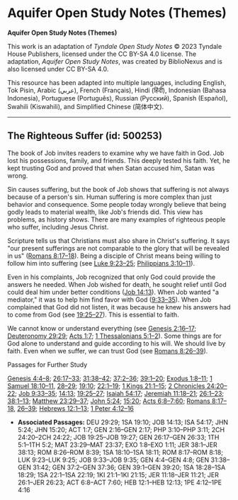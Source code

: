 # Aquifer Open Study Notes (Themes)

**Aquifer Open Study Notes (Themes)**

This work is an adaptation of *Tyndale Open Study Notes* © 2023 Tyndale House Publishers, licensed under the CC BY\-SA 4\.0 license. The adaptation, *Aquifer Open Study Notes*, was created by BiblioNexus and is also licensed under CC BY\-SA 4\.0\.

This resource has been adapted into multiple languages, including English, Tok Pisin, Arabic (عربي), French (Français), Hindi (हिंदी), Indonesian (Bahasa Indonesia), Portuguese (Português), Russian (Русский), Spanish (Español), Swahili (Kiswahili), and Simplified Chinese (简体中文).



--------------------------------

## The Righteous Suffer (id: 500253)

The book of Job invites readers to examine why we have faith in God. Job lost his possessions, family, and friends. This deeply tested his faith. Yet, he kept trusting God and proved that when Satan accused him, Satan was wrong.

Sin causes suffering, but the book of Job shows that suffering is not always because of a person's sin. Human suffering is more complex than just behavior and consequence. Some people today wrongly believe that being godly leads to material wealth, like Job's friends did. This view has problems, as history shows. There are many examples of righteous people who suffer, including Jesus Christ. 

Scripture tells us that Christians must also share in Christ's suffering. It says "our present sufferings are not comparable to the glory that will be revealed in us" ([Romans 8:17–18](https://ref.ly/Rom8:17-Rom8:18)). Being a disciple of Christ means being willing to follow him into suffering (see [Luke 9:23–25](https://ref.ly/Luke9:23-Luke9:25); [Philippians 3:10–11](https://ref.ly/Phil3:10-Phil3:11)).

Even in his complaints, Job recognized that only God could provide the answers he needed. When Job wished for death, he sought relief until God could deal him under better conditions ([Job 14:13](https://ref.ly/Job14:13)). When Job wanted "a mediator," it was to help him find favor with God ([9:33–35](https://ref.ly/Job9:33-Job9:35)). When Job complained that God did not listen, it was because he knew his answers had to come from God (see [19:25–27](https://ref.ly/Job19:25-Job19:27)). This is essential to faith.

We cannot know or understand everything (see [Genesis 2:16–17](https://ref.ly/Gen2:16-Gen2:17); [Deuteronomy 29:29](https://ref.ly/Deut29:29); [Acts 1:7](https://ref.ly/Acts1:7); [1 Thessalonians 5:1–2](https://ref.ly/1Thess5:1-1Thess5:2)). Some things are for God alone to understand and guide according to his will. We should live by faith. Even when we suffer, we can trust God (see [Romans 8:26–39](https://ref.ly/Rom8:26-Rom8:39)).

Passages for Further Study

[Genesis 4:4–8](https://ref.ly/Gen4:4-Gen4:8); [26:17–33](https://ref.ly/Gen26:17-Gen26:33); [31:38–42](https://ref.ly/Gen31:38-Gen31:42); [37:2–36](https://ref.ly/Gen37:2-Gen37:36); [39:1–20](https://ref.ly/Gen39:1-Gen39:20); [Exodus 1:8–11](https://ref.ly/Exod1:8-Exod1:11); [1 Samuel 18:10–11](https://ref.ly/1Sam18:10-1Sam18:11), [28–29](https://ref.ly/1Sam18:28-1Sam18:29); [19:10](https://ref.ly/1Sam19:10); [22:1–19](https://ref.ly/1Sam22:1-1Sam22:19); [1 Kings 21:1–15](https://ref.ly/1Kgs21:1-1Kgs21:15); [2 Chronicles 24:20–22](https://ref.ly/2Chr24:20-2Chr24:22); [Job 9:33–35](https://ref.ly/Job9:33-Job9:35); [14:13](https://ref.ly/Job14:13); [19:25–27](https://ref.ly/Job19:25-Job19:27); [Isaiah 54:17](https://ref.ly/Isa54:17); [Jeremiah 11:18–21](https://ref.ly/Jer11:18-Jer11:21); [26:1–23](https://ref.ly/Jer26:1-Jer26:23); [38:1–13](https://ref.ly/Jer38:1-Jer38:13); [Matthew 23:29–37](https://ref.ly/Matt23:29-Matt23:37); [John 5:24](https://ref.ly/John5:24); [15:20](https://ref.ly/John15:20); [Acts 6:8–7:60](https://ref.ly/Acts6:8-Acts7:60); [Romans 8:17–18](https://ref.ly/Rom8:17-Rom8:18), [26–39](https://ref.ly/Rom8:26-Rom8:39); [Hebrews 12:1–13](https://ref.ly/Heb12:1-Heb12:13); [1 Peter 4:12–16](https://ref.ly/1Pet4:12-1Pet4:16)

* **Associated Passages:** DEU 29:29; 1SA 19:10; JOB 14:13; ISA 54:17; JHN 5:24; JHN 15:20; ACT 1:7; GEN 2:16–GEN 2:17; PHP 3:10–PHP 3:11; 2CH 24:20–2CH 24:22; JOB 19:25–JOB 19:27; GEN 26:17–GEN 26:33; 1TH 5:1–1TH 5:2; MAT 23:29–MAT 23:37; EXO 1:8–EXO 1:11; JER 38:1–JER 38:13; ROM 8:26–ROM 8:39; 1SA 18:10–1SA 18:11; ROM 8:17–ROM 8:18; LUK 9:23–LUK 9:25; JOB 9:33–JOB 9:35; GEN 4:4–GEN 4:8; GEN 31:38–GEN 31:42; GEN 37:2–GEN 37:36; GEN 39:1–GEN 39:20; 1SA 18:28–1SA 18:29; 1SA 22:1–1SA 22:19; 1KI 21:1–1KI 21:15; JER 11:18–JER 11:21; JER 26:1–JER 26:23; ACT 6:8–ACT 7:60; HEB 12:1–HEB 12:13; 1PE 4:12–1PE 4:16

